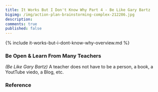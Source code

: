 ```yaml
---
title: It Works But I Don't Know Why Part 4 - Be Like Gary Bartz
bigimg: /img/action-plan-brainstorming-complex-212286.jpg
description: 
comments: true
published: false
---
```


{% include it-works-but-i-dont-know-why-overview.md %}

### Be Open & Learn From Many Teachers
_(Be Like Gary Bartz)_
A teacher does not have to be a person, a book, a YoutTube viedo, a Blog, etc.

### Reference
